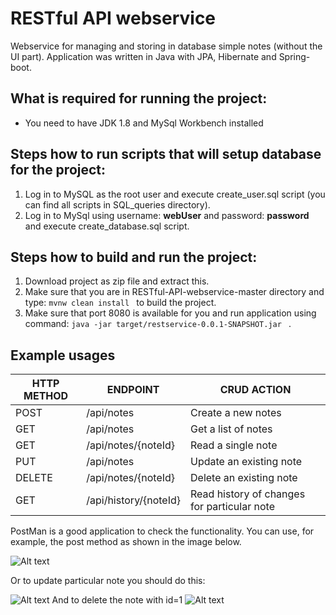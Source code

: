 # RESTful API webservice 
Webservice for managing and storing in database simple notes (without the UI part). Application was written in Java with JPA, Hibernate and Spring-boot.
##  What is required for running the project:
- You need to have JDK 1.8 and MySql Workbench installed
## Steps how to run scripts that will setup database for the project:
1) Log in to MySQL as the root user and execute create_user.sql script (you can find all scripts in SQL_queries directory).
2) Log in to MySql using username: **webUser** and password: **password** and execute create_database.sql script.
## 	Steps how to build and run the project:
1) Download project as zip file and extract this.
2) Make sure that you are in RESTful-API-webservice-master directory and type: 
       ```
           mvnw clean install 
        ``` to build the project.
3) Make sure that port 8080 is available for you and run application using command: ```
           java -jar target/restservice-0.0.1-SNAPSHOT.jar 
        ``` .
##	Example usages 

|HTTP METHOD|ENDPOINT|CRUD ACTION|
| ------ | ------ |--------|
| POST | /api/notes |Create a new notes|
| GET | /api/notes |Get a list of notes|
| GET | /api/notes/{noteId} |Read a single note|
| PUT | /api/notes |Update an existing note|
| DELETE | /api/notes/{noteId} |Delete an existing note|
| GET | /api/history/{noteId} |Read  history of changes for particular note
PostMan is a good application to check the functionality. You can use, for example, the post method as shown in the image below.

![Alt text](https://i.paste.pics/32255ce8df88b101eac651ce7c749842.png "Example usage")



Or to update particular note you should do this:

![Alt text](https://i.paste.pics/700fa837f7832f9830ae8bf94eb8e0b4.png "Example usage")
And to delete the note with id=1
![Alt text](https://i.paste.pics/3026d67dc6735efea96c8fe9f9ade3f3.png "Example usage")


